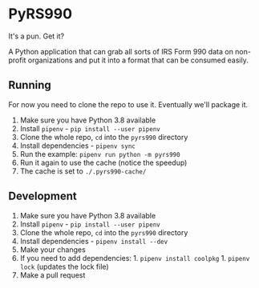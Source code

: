 # PyRS990

It's a pun. Get it?

A Python application that can grab all sorts of IRS Form 990 data on non-profit organizations and
put it into a format that can be consumed easily.

## Running

For now you need to clone the repo to use it. Eventually we'll package it.

  1. Make sure you have Python 3.8 available
  1. Install `pipenv` - `pip install --user pipenv`
  1. Clone the whole repo, `cd` into the `pyrs990` directory
  1. Install dependencies - `pipenv sync`
  1. Run the example: `pipenv run python -m pyrs990`
  1. Run it again to use the cache (notice the speedup)
  1. The cache is set to `./.pyrs990-cache/`

## Development

  1. Make sure you have Python 3.8 available
  1. Install `pipenv` - `pip install --user pipenv`
  1. Clone the whole repo, `cd` into the `pyrs990` directory
  1. Install dependencies - `pipenv install --dev`
  1. Make your changes
  1. If you need to add dependencies:
    1. `pipenv install coolpkg`
    1. `pipenv lock` (updates the lock file)
  1. Make a pull request


